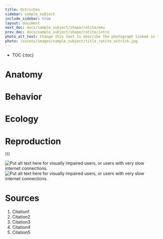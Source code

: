```yaml
---
title: Ostriches
sidebar: sample_subject
include_sidebar: true
layout: document
next_doc: docs/sample_subject/shape/ratite/emu
prev_doc: docs/sample_subject/shape/ratite/intro
photo_alt_text: Change this text to describe the photograph linked in "photo".
photo: /assets/images/sample_subject/title_ratite_ostrich.jpg
---
```


* TOC
{:toc}

# Anatomy

# Behavior

# Ecology

# Reproduction

<sup>[5]</sup>

<img src="/template-information-site/assets/images/sample_subject/ostrich1.jpg" alt="Put alt text here for visually impaired users, or users with very slow internet connections."/>

<img src="/template-information-site/assets/images/sample_subject/ostrich2.jpg" alt="Put alt text here for visually impaired users, or users with very slow internet connections."/>

# Sources

1. Citation1
2. Citation2
3. Citation3
4. Citation4
5. Citation5

